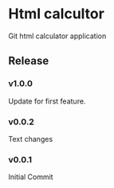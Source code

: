 # Html calcultor

Git html calculator application

## Release

### v1.0.0
Update for first feature.

### v0.0.2
Text changes

### v0.0.1
Initial Commit